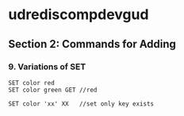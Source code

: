 # udrediscompdevgud

## Section 2: Commands for Adding
### 9. Variations of SET

```
SET color red
SET color green GET //red
```

```
SET color 'xx' XX   //set only key exists
```
